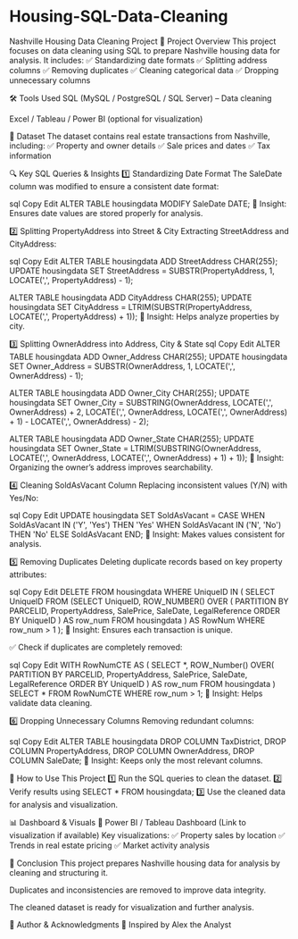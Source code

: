 # Housing-SQL-Data-Cleaning
Nashville Housing Data Cleaning Project
📌 Project Overview
This project focuses on data cleaning using SQL to prepare Nashville housing data for analysis. It includes:
✅ Standardizing date formats
✅ Splitting address columns
✅ Removing duplicates
✅ Cleaning categorical data
✅ Dropping unnecessary columns

🛠 Tools Used
SQL (MySQL / PostgreSQL / SQL Server) – Data cleaning

Excel / Tableau / Power BI (optional for visualization)

📂 Dataset
The dataset contains real estate transactions from Nashville, including:
✅ Property and owner details
✅ Sale prices and dates
✅ Tax information

🔍 Key SQL Queries & Insights
1️⃣ Standardizing Date Format
The SaleDate column was modified to ensure a consistent date format:

sql
Copy
Edit
ALTER TABLE housingdata 
MODIFY SaleDate DATE;
📌 Insight: Ensures date values are stored properly for analysis.

2️⃣ Splitting PropertyAddress into Street & City
Extracting StreetAddress and CityAddress:

sql
Copy
Edit
ALTER TABLE housingdata ADD StreetAddress CHAR(255);
UPDATE housingdata
SET StreetAddress = SUBSTR(PropertyAddress, 1, LOCATE(',', PropertyAddress) - 1);

ALTER TABLE housingdata ADD CityAddress CHAR(255);
UPDATE housingdata
SET CityAddress = LTRIM(SUBSTR(PropertyAddress, LOCATE(',', PropertyAddress) + 1));
📌 Insight: Helps analyze properties by city.

3️⃣ Splitting OwnerAddress into Address, City & State
sql
Copy
Edit
ALTER TABLE housingdata ADD Owner_Address CHAR(255);
UPDATE housingdata
SET Owner_Address = SUBSTR(OwnerAddress, 1, LOCATE(',', OwnerAddress) - 1);

ALTER TABLE housingdata ADD Owner_City CHAR(255);
UPDATE housingdata
SET Owner_City = SUBSTRING(OwnerAddress, LOCATE(',', OwnerAddress) + 2, 
              LOCATE(',', OwnerAddress, LOCATE(',', OwnerAddress) + 1) - LOCATE(',', OwnerAddress) - 2);
              
ALTER TABLE housingdata ADD Owner_State CHAR(255);
UPDATE housingdata
SET Owner_State = LTRIM(SUBSTRING(OwnerAddress, LOCATE(',', OwnerAddress, LOCATE(',', OwnerAddress) + 1) + 1));
📌 Insight: Organizing the owner’s address improves searchability.

4️⃣ Cleaning SoldAsVacant Column
Replacing inconsistent values (Y/N) with Yes/No:

sql
Copy
Edit
UPDATE housingdata
SET SoldAsVacant =
    CASE 
        WHEN SoldAsVacant IN ('Y', 'Yes') THEN 'Yes'
        WHEN SoldAsVacant IN ('N', 'No') THEN 'No'
        ELSE SoldAsVacant
    END;
📌 Insight: Makes values consistent for analysis.

5️⃣ Removing Duplicates
Deleting duplicate records based on key property attributes:

sql
Copy
Edit
DELETE FROM housingdata
WHERE UniqueID IN (
    SELECT UniqueID
    FROM (SELECT UniqueID, ROW_NUMBER() 
    OVER (
			PARTITION BY PARCELID, PropertyAddress, SalePrice, SaleDate, LegalReference
                   ORDER BY UniqueID
										) AS row_num
        FROM housingdata
    ) AS RowNum
    WHERE row_num > 1
);
📌 Insight: Ensures each transaction is unique.

✅ Check if duplicates are completely removed:

sql
Copy
Edit
WITH RowNumCTE AS (
SELECT *,
ROW_Number() OVER(
PARTITION BY PARCELID,
			 PropertyAddress,
             SalePrice,
             SaleDate,
             LegalReference
             ORDER BY UniqueID
             ) AS row_num
FROM housingdata
)
SELECT *
FROM RowNumCTE
WHERE row_num > 1;
📌 Insight: Helps validate data cleaning.

6️⃣ Dropping Unnecessary Columns
Removing redundant columns:

sql
Copy
Edit
ALTER TABLE housingdata
DROP COLUMN TaxDistrict, 
DROP COLUMN PropertyAddress, 
DROP COLUMN OwnerAddress,
DROP COLUMN SaleDate;
📌 Insight: Keeps only the most relevant columns.

🚀 How to Use This Project
1️⃣ Run the SQL queries to clean the dataset.
2️⃣ Verify results using SELECT * FROM housingdata;
3️⃣ Use the cleaned data for analysis and visualization.

📊 Dashboard & Visuals
📌 Power BI / Tableau Dashboard (Link to visualization if available)
Key visualizations:
✅ Property sales by location
✅ Trends in real estate pricing
✅ Market activity analysis

📌 Conclusion
This project prepares Nashville housing data for analysis by cleaning and structuring it.

Duplicates and inconsistencies are removed to improve data integrity.

The cleaned dataset is ready for visualization and further analysis.

📜 Author & Acknowledgments
👤 Inspired by Alex the Analyst

